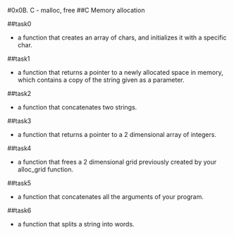 #0x0B. C - malloc, free
##C Memory allocation

##task0
* a function that creates an array of chars, and initializes it with a specific char.

##task1
* a function that returns a pointer to a newly allocated space in memory, which contains a copy of the string given as a parameter.

##task2
* a function that concatenates two strings.

##task3
* a function that returns a pointer to a 2 dimensional array of integers.

##task4
* a function that frees a 2 dimensional grid previously created by your alloc_grid function.

##task5 
* a function that concatenates all the arguments of your program.

##task6
* a function that splits a string into words.
